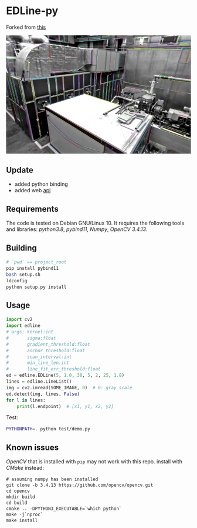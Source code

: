 # EDLine-py
Forked from [this](https://github.com/HanjieLuo/EDLine_parallel)

![test image](./data/result.png)

## Update
- added python binding
- added web [api](api/readme.md)

## Requirements ##
The code is tested on Debian GNU/Linux 10. It requires the following tools and libraries: *python3.8*, *pybind11*, *Numpy*, *OpenCV 3.4.13*.

## Building ##

```bash
# `pwd` == project_root
pip install pybind11
bash setup.sh
ldconfig
python setup.py install
```

## Usage ##
```python
import cv2
import edline
# args: kernel:int
#       sigma:float
#       gradient_threshold:float
#       anchor_threshold:float
#       scan_interval:int
#       min_line_len:int
#       line_fit_err_threshold:float
ed = edline.EDLine(5, 1.0, 30, 5, 2, 25, 1.8)
lines = edline.LineList()
img = cv2.imread(SOME_IMAGE, 0)  # 0: gray scale
ed.detect(img, lines, False)
for l in lines:
    print(l.endpoint)  # [x1, y1, x2, y2]
```

Test:

```bash
PYTHONPATH=. python test/demo.py
```

## Known issues ##
*OpenCV* that is installed with `pip` may not work with this repo.
install with *CMake* instead:
```
# assuming numpy has been installed
git clone -b 3.4.13 https://github.com/opencv/opencv.git
cd opencv
mkdir build
cd build
cmake .. -DPYTHON3_EXECUTABLE=`which python`
make -j`nproc`
make install
```
